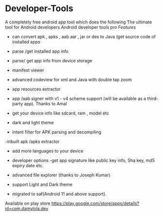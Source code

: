# Developer-Tools
A completely free android app tool which does the following
The ultimate tool for Android developers
Android developer tools pro
*Features*
- can convert apk , apks , aab aar , jar or dex to Java (get source code of installed apps
- parse /get installed app  info  
- parse/ get app info from device storage 
- manifest viewer
- advanced codeview for xml and Java with double tap zoom 
- app resources extractor
- app /aab signer with v1 - v4 scheme support (will be available as a third-party app). Thanks to Amal

- get your device info like sdcard, ram , model etc
- dark and light theme 
- intent filter for APK parsing and decompiling


-inbuilt apk /apks extractor 
- add more languages to your device

- developer options
-get app signature like public key info, Sha key, md5 expiry date etc.
- advanced file explorer (thanks to Joseph Kumar)
- support Light and Dark theme
- migrated to saf(Android 11 and above support).

Available on play store
https://play.google.com/store/apps/details?id=com.damylola.dev

